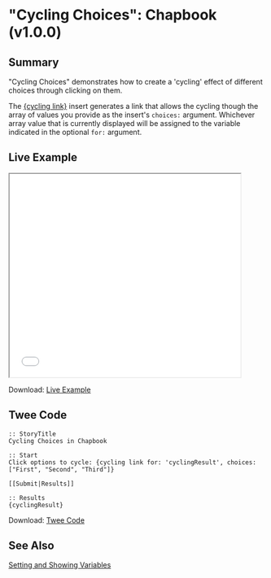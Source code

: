 # "Cycling Choices": Chapbook (v1.0.0)

## Summary

"Cycling Choices" demonstrates how to create a 'cycling' effect of different choices through clicking on them. 

The [{cycling link}](https://klembot.github.io/chapbook/guide/player-input/dropdown-menus-cycling-links.html#cycling-links) insert generates a link that allows the cycling though the array of values you provide as the insert's `choices:` argument. Whichever array value that is currently displayed will be assigned to the variable indicated in the optional `for:` argument.

## Live Example

<section>
<iframe src="chapbook_cycling_example.html" height=400 width=90%></iframe>


Download: <a href="chapbook_cycling_example.html" target="_blank">Live Example</a>
</section>

## Twee Code

```
:: StoryTitle
Cycling Choices in Chapbook

:: Start
Click options to cycle: {cycling link for: 'cyclingResult', choices: ["First", "Second", "Third"]}

[[Submit|Results]]

:: Results
{cyclingResult}

```

Download: <a href="chapbook_cycling_twee.txt" target="_blank">Twee Code</a>

## See Also

[Setting and Showing Variables](../../settingandshowing/chapbook/chapbook_settingandshowing.md)
